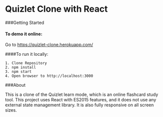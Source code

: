 Quizlet Clone with React
===================

###Getting Started
#### To demo it online:
Go to https://quizlet-clone.herokuapp.com/

####To run it locally:
```
1. Clone Repository
2. npm install
3. npm start
4. Open browser to http://localhost:3000
```

###About

This is a clone of the Quizlet learn mode, which is an online flashcard study tool. This project uses React with ES2015 features, and it does not use any external state management library. It is also fully responsive on all screen sizes.

